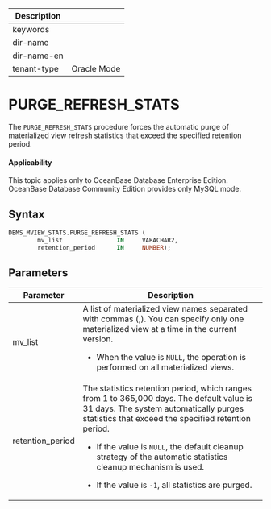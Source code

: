 | Description   |                 |
|---------------|-----------------|
| keywords      |                 |
| dir-name      |                 |
| dir-name-en   |                 |
| tenant-type   | Oracle Mode     |

# PURGE_REFRESH_STATS

The `PURGE_REFRESH_STATS` procedure forces the automatic purge of materialized view refresh statistics that exceed the specified retention period.

<main id="notice" >
  <h4>Applicability</h4>
  <p>This topic applies only to OceanBase Database Enterprise Edition. OceanBase Database Community Edition provides only MySQL mode. </p>
</main>

## Syntax

```sql
DBMS_MVIEW_STATS.PURGE_REFRESH_STATS (
		mv_list               IN     VARACHAR2,
		retention_period      IN     NUMBER);
```

## Parameters

| **Parameter** | **Description** |
|------------------|-----------------------------------------------------|
| mv_list | A list of materialized view names separated with commas (,). You can specify only one materialized view at a time in the current version. <ul><li>When the value is `NULL`, the operation is performed on all materialized views. </ul></li> |
| retention_period | The statistics retention period, which ranges from 1 to 365,000 days. The default value is 31 days. The system automatically purges statistics that exceed the specified retention period. <ul><li>If the value is `NULL`, the default cleanup strategy of the automatic statistics cleanup mechanism is used. </ul></li><ul><li>If the value is `-1`, all statistics are purged. </ul></li> |
